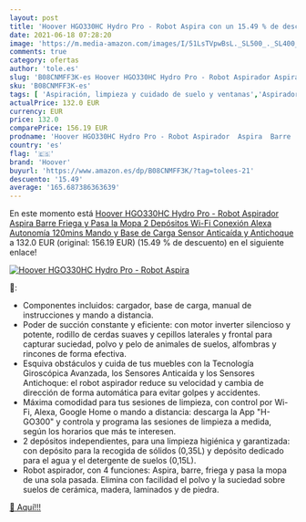 ```yaml
---
layout: post
title: 'Hoover HGO330HC Hydro Pro - Robot Aspira con un 15.49 % de descuento'
date: 2021-06-18 07:28:20
image: 'https://m.media-amazon.com/images/I/51LsTVpwBsL._SL500_._SL400_.jpg'
comments: true
category: ofertas
author: 'tole.es'
slug: 'B08CNMFF3K-es Hoover HGO330HC Hydro Pro - Robot Aspirador Aspira Barre...'
sku: 'B08CNMFF3K-es'
tags: [ 'Aspiración, limpieza y cuidado de suelo y ventanas','Aspiradoras','Hogar y cocina','Robots aspiradores','alexa','hoover', ]
actualPrice: 132.0 EUR
currency: EUR
price: 132.0
comparePrice: 156.19 EUR
prodname: 'Hoover HGO330HC Hydro Pro - Robot Aspirador  Aspira  Barre  Friega y Pasa la Mopa  2 Depósitos  Wi-Fi  Conexión Alexa  Autonomía 120mins  Mando y Base de Carga  Sensor Anticaída y Antichoque'
country: 'es'
flag: '🇪🇸'
brand: 'Hoover'
buyurl: 'https://www.amazon.es/dp/B08CNMFF3K/?tag=tolees-21'
descuento: '15.49'
average: '165.687386363639'
---
```


En este momento está [Hoover HGO330HC Hydro Pro - Robot Aspirador  Aspira  Barre  Friega y Pasa la Mopa  2 Depósitos  Wi-Fi  Conexión Alexa  Autonomía 120mins  Mando y Base de Carga  Sensor Anticaída y Antichoque](https://www.amazon.es/dp/B08CNMFF3K/?tag=tolees-21) a 132.0 EUR (original: 156.19 EUR) (15.49 %  de descuento) en el siguiente enlace!

[![Hoover HGO330HC Hydro Pro - Robot Aspira](https://m.media-amazon.com/images/I/51LsTVpwBsL._SL500_._SL400_.jpg)](https://www.amazon.es/dp/B08CNMFF3K/?tag=tolees-21)

🔎:

- Componentes incluidos: cargador, base de carga, manual de instrucciones y mando a distancia.
- Poder de succión constante y eficiente: con motor inverter silencioso y potente, rodillo de cerdas suaves y cepillos laterales y frontal para capturar suciedad, polvo y pelo de animales de suelos, alfombras y rincones de forma efectiva.
- Esquiva obstáculos y cuida de tus muebles con la Tecnología Giroscópica Avanzada, los Sensores Anticaída y los Sensores Antichoque: el robot aspirador reduce su velocidad y cambia de dirección de forma automática para evitar golpes y accidentes.
- Máxima comodidad para tus sesiones de limpieza, con control por Wi-Fi, Alexa, Google Home o mando a distancia: descarga la App "H-GO300" y controla y programa las sesiones de limpieza a medida, según los horarios que más te interesen.
- 2 depósitos independientes, para una limpieza higiénica y garantizada: con depósito para la recogida de sólidos (0,35L) y depósito dedicado para el agua y el detergente de suelos (0,15L).
- Robot aspirador, con 4 funciones: Aspira, barre, friega y pasa la mopa de una sola pasada. Elimina con facilidad el polvo y la suciedad sobre suelos de cerámica, madera, laminados y de piedra.

[🛒 Aquí!!!](https://www.amazon.es/dp/B08CNMFF3K/?tag=tolees-21)
